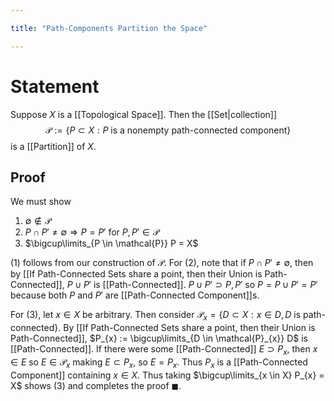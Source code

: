 ```yaml
---

title: "Path-Components Partition the Space"

---
```

# Statement
Suppose $X$ is a [[Topological Space]]. Then the [[Set|collection]] 
$$\mathcal{P} := \{P \subset X : P \text{ is a nonempty path-connected component}\}$$ is a [[Partition]] of $X$.

## Proof
We must show 
1. $\emptyset \not\in \mathcal{P}$
2. $P \cap P' \neq \emptyset \Rightarrow P = P'$ for $P, P' \in \mathcal{P}$
3. $\bigcup\limits_{P \in \mathcal{P}} P = X$

(1) follows from our construction of $\mathcal{P}$. For (2), note that if $P \cap P' \neq \emptyset$, then by [[If Path-Connected Sets share a point, then their Union is Path-Connected]], $P \cup P'$ is [[Path-Connected]]. $P \cup P' \supset P, P'$ so $P = P \cup P' = P'$ because both $P$ and $P'$ are [[Path-Connected Component]]s.

For (3), let $x \in X$ be arbitrary. Then consider $\mathcal{P}_{x} = \{D \subset X : x \in D, D \text{ is path-connected}\}$. By [[If Path-Connected Sets share a point, then their Union is Path-Connected]], $P_{x} := \bigcup\limits_{D \in \mathcal{P}_{x}} D$ is [[Path-Connected]]. If there were some [[Path-Connected]] $E \supset P_{x}$, then $x \in E$ so $E \in \mathcal{P}_{x}$ making $E \subset P_{x}$, so $E = P_{x}$. Thus $P_{x}$ is a [[Path-Connected Component]] containing $x \in X$. Thus taking $\bigcup\limits_{x \in X} P_{x} = X$ shows (3) and completes the proof $\blacksquare$.